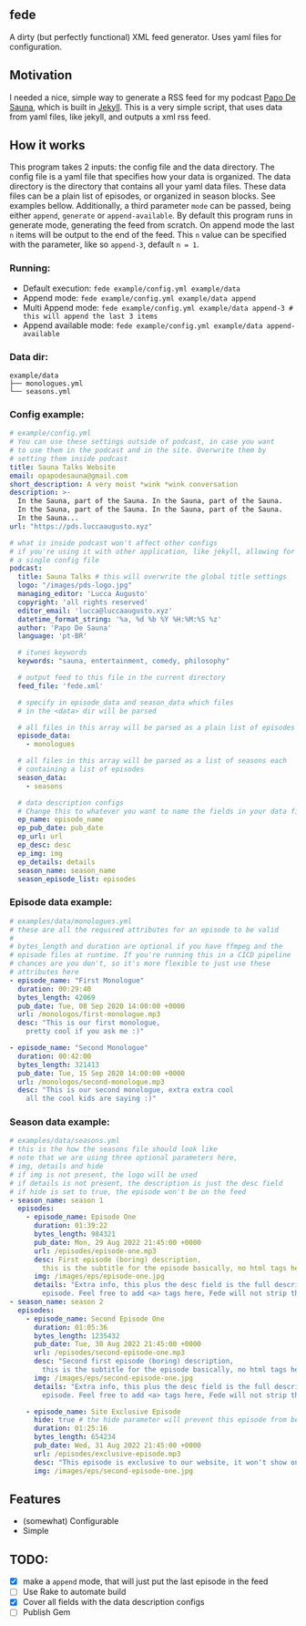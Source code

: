 ## fede

A dirty (but perfectly functional) XML feed generator. Uses yaml files for configuration.

## Motivation
I needed a nice, simple way to generate a RSS feed for my podcast [Papo De Sauna](https://pds.luccaaugusto.xyz), which is built in [Jekyll](https://jekyllrb.com). This is a very simple script, that uses data from yaml files, like jekyll, and outputs a xml rss feed.

## How it works
This program takes 2 inputs: the config file and the data directory. The config file is a yaml file that specifies how your data is organized. The data directory is the directory that contains all your yaml data files. These data files can be a plain list of episodes, or organized in season blocks. See examples bellow.
Additionally, a third parameter `mode` can be passed, being either `append`, `generate` or `append-available`. By default this program runs in generate mode, generating the feed from scratch. On append mode the last `n` items will be output to the end of the feed. This `n` value can be specified with the parameter, like so `append-3`, default `n = 1`.

### Running:
+ Default execution: `fede example/config.yml example/data`
+ Append mode: `fede example/config.yml example/data append`
+ Multi Append mode: `fede example/config.yml example/data append-3 # this will append the last 3 items`
+ Append available mode: `fede example/config.yml example/data append-available`

### Data dir:
```
example/data
├── monologues.yml
└── seasons.yml
```

### Config example:
```yaml
# example/config.yml
# You can use these settings outside of podcast, in case you want
# to use them in the podcast and in the site. Overwrite them by
# setting them inside podcast
title: Sauna Talks Website
email: opapodesauna@gmail.com
short_description: A very moist *wink *wink conversation
description: >-
  In the Sauna, part of the Sauna. In the Sauna, part of the Sauna.
  In the Sauna, part of the Sauna. In the Sauna, part of the Sauna.
  In the Sauna...
url: "https://pds.luccaaugusto.xyz"

# what is inside podcast won't affect other configs
# if you're using it with other application, like jekyll, allowing for
# a single config file
podcast:
  title: Sauna Talks # this will overwrite the global title settings
  logo: "/images/pds-logo.jpg"
  managing_editor: 'Lucca Augusto'
  copyright: 'all rights reserved'
  editor_email: 'lucca@luccaaugusto.xyz'
  datetime_format_string: '%a, %d %b %Y %H:%M:%S %z'
  author: 'Papo De Sauna'
  language: 'pt-BR'

  # itunes keywords
  keywords: "sauna, entertainment, comedy, philosophy"

  # output feed to this file in the current directory
  feed_file: 'fede.xml'

  # specify in episode_data and season_data which files
  # in the <data> dir will be parsed

  # all files in this array will be parsed as a plain list of episodes
  episode_data:
    - monologues

  # all files in this array will be parsed as a list of seasons each
  # containing a list of episodes
  season_data:
    - seasons

  # data description configs
  # Change this to whatever you want to name the fields in your data files
  ep_name: episode_name
  ep_pub_date: pub_date
  ep_url: url
  ep_desc: desc
  ep_img: img
  ep_details: details
  season_name: season_name
  season_episode_list: episodes
```

### Episode data example:
```yaml
# examples/data/monologues.yml
# these are all the required attributes for an episode to be valid
#
# bytes_length and duration are optional if you have ffmpeg and the
# episode files at runtime. If you're running this in a CICD pipeline
# chances are you don't, so it's more flexible to just use these
# attributes here
- episode_name: "First Monologue"
  duration: 00:29:40
  bytes_length: 42069
  pub_date: Tue, 08 Sep 2020 14:00:00 +0000
  url: /monologos/first-monologue.mp3
  desc: "This is our first monologue,
    pretty cool if you ask me :)"

- episode_name: "Second Monologue"
  duration: 00:42:00
  bytes_length: 321413
  pub_date: Tue, 15 Sep 2020 14:00:00 +0000
  url: /monologos/second-monologue.mp3
  desc: "This is our second monologue, extra extra cool
    all the cool kids are saying :)"
```

### Season data example:
```yaml
# examples/data/seasons.yml
# this is the how the seasons file should look like
# note that we are using three optional parameters here,
# img, details and hide
# if img is not present, the logo will be used
# if details is not present, the description is just the desc field
# if hide is set to true, the episode won't be on the feed
- season_name: season 1
  episodes:
    - episode_name: Episode One
      duration: 01:39:22
      bytes_length: 984321
      pub_date: Mon, 29 Aug 2022 21:45:00 +0000
      url: /episodes/episode-one.mp3
      desc: First episode (boring) description,
        this is the subtitle for the episode basically, no html tags here bro
      img: /images/eps/episode-one.jpg
      details: "Extra info, this plus the desc field is the full description for your
        episode. Feel free to add <a> tags here, Fede will not strip those"
- season_name: season 2
  episodes:
    - episode_name: Second Episode One
      duration: 01:05:36
      bytes_length: 1235432
      pub_date: Tue, 30 Aug 2022 21:45:00 +0000
      url: /episodes/second-episode-one.mp3
      desc: "Second first episode (boring) description,
        this is the subtitle for the episode basically, no html tags here bro"
      img: /images/eps/second-episode-one.jpg
      details: "Extra info, this plus the desc field is the full description for your
        episode. Feel free to add <a> tags here, Fede will not strip those"

    - episode_name: Site Exclusive Episode
      hide: true # the hide parameter will prevent this episode from being in the feed
      duration: 01:25:16
      bytes_length: 654234
      pub_date: Wed, 31 Aug 2022 21:45:00 +0000
      url: /episodes/exclusive-episode.mp3
      desc: "This episode is exclusive to our website, it won't show on the feed"
      img: /images/eps/second-episode-one.jpg
```

## Features
+ (somewhat) Configurable
+ Simple

## TODO:
- [x] make a `append` mode, that will just put the last episode in the feed
- [ ] Use Rake to automate build
- [X] Cover all fields with the data description configs
- [ ] Publish Gem
